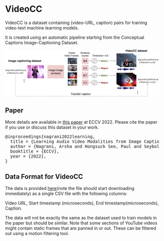 # VideoCC

VideoCC is a dataset containing (video-URL, caption) pairs for training
video-text machine learning models. 

It is created using an automatic pipeline starting from the Conceptual Captions
Image-Captioning Dataset. 

![videocc-pipeline](assets/images/videocc_pipeline.png)
## Paper 

More details are available in [this
paper](https://arxiv.org/pdf/2204.00679.pdf) at ECCV 2022. Please cite the paper if
you use or discuss this dataset in your work.

<div class="highlight highlight-source-shell"><pre>
@inproceedings{nagrani2022learning,
  title = {Learning Audio Video Modalities from Image Captions},
  author = {Nagrani, Arsha and Hongsuck Seo, Paul and Seybold, Bryan, and Hauth Anja, and Santiago, Manen, and Chen, Sun and Schmid, Cordelia},
  booktitle = {ECCV},
  year = {2022},
}
</pre></div>

## Data Format for VideoCC 

The data is provided [here](https://storage.googleapis.com/videocc3m/video_cc_public.csv)(note the file should start downloading immediately) as a single CSV file with the following columns: 

Video URL, Start timestamp (microseconds), End timestamp(microseconds), Caption. 

The data will not be exactly the same as the dataset used to train models in the
paper but should be similar. Note that some sections of YouTube videos might contain static frames
that are panned in or out. These can be filtered out using a motion filtering
tool. 


